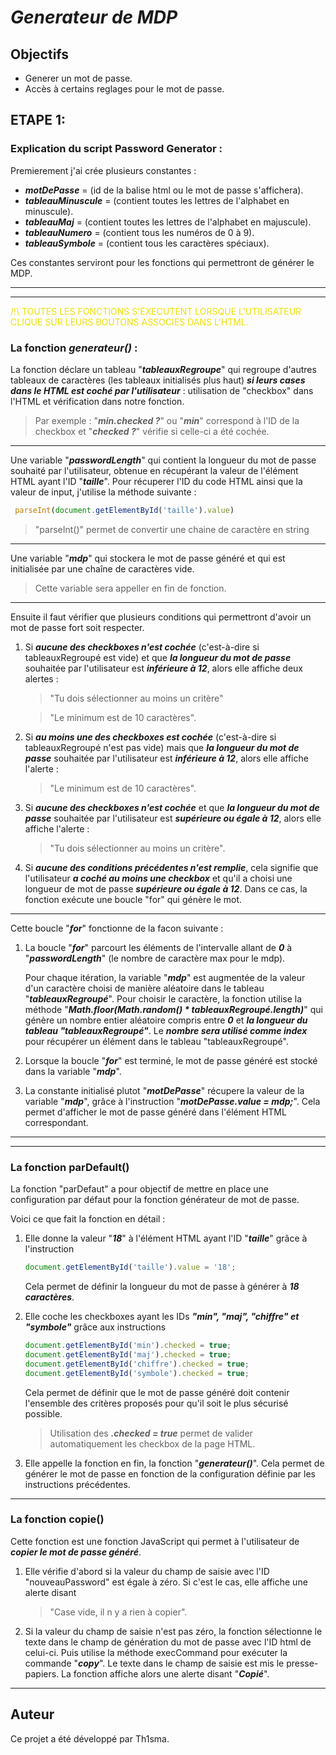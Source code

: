# ***Generateur de MDP***
## **Objectifs**

- Generer un mot de passe.
- Accès à certains reglages pour le mot de passe. 

## **ETAPE 1:**
### Explication du script Password Generator : 

Premierement j'ai crée plusieurs constantes : 
- ***motDePasse*** = (id de la balise html ou le mot de passe s'affichera).
- ***tableauMinuscule*** = (contient toutes les lettres de l'alphabet en minuscule).
- ***tableauMaj*** = (contient toutes les lettres de l'alphabet en majuscule).
- ***tableauNumero*** = (contient tous les numéros de 0 à 9).
- ***tableauSymbole*** = (contient tous les caractères spéciaux).

Ces constantes serviront pour les fonctions qui permettront de générer le MDP. 

------------------------------------
------------------------------------
<span style="color: #eee000">/!\ TOUTES LES FONCTIONS S'EXECUTENT LORSQUE L'UTILISATEUR CLIQUE SUR LEURS BOUTONS ASSOCIES DANS L'HTML.</span>

### La fonction ***generateur()*** : 

La fonction déclare un tableau "***tableauxRegroupe***" qui regroupe d'autres tableaux de caractères (les tableaux initialisés plus haut) ***si leurs cases dans le HTML est coché par l'utilisateur*** : utilisation de "checkbox" dans l'HTML et vérification dans notre fonction.
> Par exemple : "***min.checked ?***" ou "***min***" correspond à l'ID de la checkbox et "***checked ?***" vérifie si celle-ci a été cochée.

------------------------------------

Une variable "***passwordLength***" qui contient la longueur du mot de passe souhaité par l'utilisateur, obtenue en récupérant la valeur de l'élément HTML ayant l'ID "***taille***".
Pour récuperer l'ID du code HTML ainsi que la valeur de input, j'utilise la méthode suivante : 
```js
 parseInt(document.getElementById('taille').value)
```
> "parseInt()" permet de convertir une chaine de caractère en string

------------------------------------

Une variable "***mdp***" qui stockera le mot de passe généré et qui est initialisée par une chaîne de caractères vide.

> Cette variable sera appeller en fin de fonction. 

------------------------------------

Ensuite il faut vérifier que plusieurs conditions qui permettront d'avoir un mot de passe fort soit respecter. 

1. Si ***aucune des checkboxes n'est cochée*** (c'est-à-dire si tableauxRegroupé est vide) et que ***la longueur du mot de passe*** souhaitée par l'utilisateur est ***inférieure à 12***, alors elle affiche deux alertes : 
   >"Tu dois sélectionner au moins un critère"

   >"Le minimum est de 10 caractères".

2. Si ***au moins une des checkboxes est cochée*** (c'est-à-dire si tableauxRegroupé n'est pas vide) mais que ***la longueur du mot de passe*** souhaitée par l'utilisateur est ***inférieure à 12***, alors elle affiche l'alerte :
   > "Le minimum est de 10 caractères".

3. Si ***aucune des checkboxes n'est cochée*** et que ***la longueur du mot de passe*** souhaitée par l'utilisateur est ***supérieure ou égale à 12***, alors elle affiche l'alerte :
   >"Tu dois sélectionner au moins un critère".

4. Si ***aucune des conditions précédentes n'est remplie***, cela signifie que l'utilisateur ***a coché au moins une checkbox*** et qu'il a choisi une longueur de mot de passe ***supérieure ou égale à 12***. Dans ce cas, la fonction exécute une boucle "for" qui génère le mot.
   
------------------------------------

Cette boucle "***for***" fonctionne de la facon suivante : 

1. La boucle "***for***" parcourt les éléments de l'intervalle allant de ***0*** à "***passwordLength***" (le nombre de caractère max pour le mdp). 

    Pour chaque itération, la variable "***mdp***" est augmentée de la valeur d'un caractère choisi de manière aléatoire dans le tableau "***tableauxRegroupé***". Pour choisir le caractère, la fonction utilise la méthode "***Math.floor(Math.random() * tableauxRegroupé.length)***" qui génère un nombre entier aléatoire compris entre ***0*** et ***la longueur du tableau "tableauxRegroupé"***. Le ***nombre sera utilisé comme index*** pour récupérer un élément dans le tableau "tableauxRegroupé".   

2. Lorsque la boucle "***for***" est terminé, le mot de passe généré est stocké dans la variable "***mdp***".

3. La constante initialisé plutot "***motDePasse***" récupere la valeur de la variable "***mdp***", grâce à l'instruction "***motDePasse.value = mdp;***". Cela permet d'afficher le mot de passe généré dans l'élément HTML correspondant.

------------------------------------
------------------------------------

### La fonction **parDefault()**

La fonction "parDefaut" a pour objectif de mettre en place une configuration par défaut pour la fonction générateur de mot de passe.

Voici ce que fait la fonction en détail :

1. Elle donne la valeur "***18***" à l'élément HTML ayant l'ID "***taille***" grâce à l'instruction 
   ```js 
   document.getElementById('taille').value = '18';
   ``` 
   Cela permet de définir la longueur du mot de passe à générer à ***18 caractères***.

2. Elle coche les checkboxes ayant les IDs ***"min", "maj", "chiffre" et "symbole"*** grâce aux instructions 
    ```js
    document.getElementById('min').checked = true;
    document.getElementById('maj').checked = true;
    document.getElementById('chiffre').checked = true;
    document.getElementById('symbole').checked = true;
    ``` 
    Cela permet de définir que le mot de passe généré doit contenir l'ensemble des critères proposés pour qu'il soit le plus sécurisé possible. 
    > Utilisation des ***.checked = true*** permet de valider automatiquement les checkbox de la page HTML. 

3. Elle appelle la fonction en fin, la fonction "***generateur()***". 
   Cela permet de générer le mot de passe en fonction de la configuration définie par les instructions précédentes.

------------------------------------
### La fonction **copie()**
Cette fonction est une fonction JavaScript qui permet à l'utilisateur de ***copier le mot de passe généré***. 

1. Elle vérifie d'abord si la valeur du champ de saisie avec l'ID "nouveauPassword" est égale à zéro. Si c'est le cas, elle affiche une alerte disant 
    >"Case vide, il n y a rien à copier".

2. Si la valeur du champ de saisie n'est pas zéro, la fonction sélectionne le texte dans le champ de génération du mot de passe avec l'ID html de celui-ci. Puis utilise la méthode execCommand pour exécuter la commande "***copy***". Le texte dans le champ de saisie est mis le presse-papiers. La fonction affiche alors une alerte disant "***Copié***".

----------------

## Auteur
Ce projet a été développé par Th1sma.
